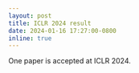 ```yaml
---
layout: post
title: ICLR 2024 result
date: 2024-01-16 17:27:00-0800
inline: true
---
```


One paper is accepted at ICLR 2024.
